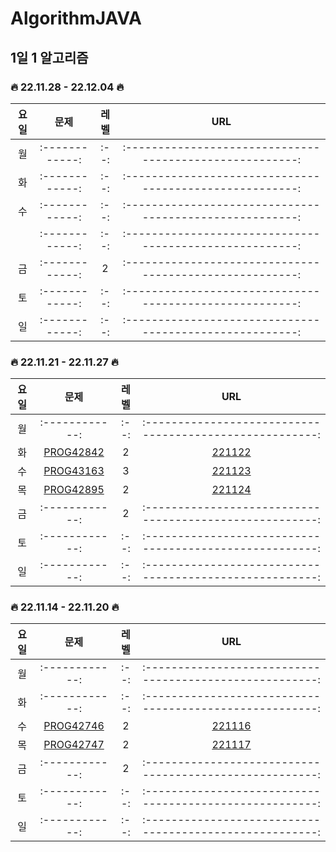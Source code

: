 # AlgorithmJAVA

## 1일 1 알고리즘  

### 🔥 22.11.28 - 22.12.04 🔥


|요일|      문제      | 레벨 |                           URL                           |   
|:--:| :------------: | :--: | :------------------------------------------------------: |
|월| :------------: | :--: | :------------------------------------------------------: |  
|화| :------------: | :--: | :------------------------------------------------------: |  
|수| :------------: | :--: | :------------------------------------------------------: |  
|| :------------: | :--: | :------------------------------------------------------: |  
|금| :------------: | 2 | :------------------------------------------------------: |  
|토| :------------: | :--: | :------------------------------------------------------: |  
|일| :------------: | :--: | :------------------------------------------------------: |  

### 🔥 22.11.21 - 22.11.27 🔥


|요일|      문제      | 레벨 |                           URL                           |   
|:--:| :------------: | :--: | :------------------------------------------------------: |
|월| :------------: | :--: | :------------------------------------------------------: |  
|화| [PROG42842](https://school.programmers.co.kr/learn/courses/30/lessons/42842?language=java) | 2 | [221122](https://github.com/Seunghui98/AlgorithmJAVA/blob/main/1day1algo/1127/22.java) |  
|수| [PROG43163](https://github.com/Seunghui98/AlgorithmJAVA/blob/main/1day1algo/1127/23.java) | 3 | [221123](https://github.com/Seunghui98/AlgorithmJAVA/blob/main/1day1algo/1127/23.java)  |  
|목| [PROG42895](https://school.programmers.co.kr/learn/courses/30/lessons/42895)| 2 |[221124](https://github.com/Seunghui98/AlgorithmJAVA/blob/main/1day1algo/1127/25.java)|
|금| :------------: | 2 | :------------------------------------------------------: |  
|토| :------------: | :--: | :------------------------------------------------------: |  
|일| :------------: | :--: | :------------------------------------------------------: |  

### 🔥 22.11.14 - 22.11.20 🔥


|요일|      문제      | 레벨 |                           URL                           |   
|:--:| :------------: | :--: | :------------------------------------------------------: |
|월| :------------: | :--: | :------------------------------------------------------: |  
|화| :------------: | :--: | :------------------------------------------------------: |  
|수| [PROG42746](https://school.programmers.co.kr/learn/courses/30/lessons/42746) | 2 | [221116](https://github.com/Seunghui98/AlgorithmJAVA/blob/main/1day1algo/1120/1116.java) |  
|목| [PROG42747](https://school.programmers.co.kr/learn/courses/30/lessons/42747) | 2 | [221117](https://github.com/Seunghui98/AlgorithmJAVA/blob/main/1day1algo/1120/1117.java) |  
|금| :------------: | 2 | :------------------------------------------------------: |  
|토| :------------: | :--: | :------------------------------------------------------: |  
|일| :------------: | :--: | :------------------------------------------------------: |  
